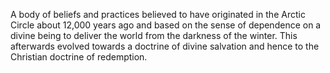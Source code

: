 A body of beliefs and practices believed to have originated in the Arctic Circle about 12,000 years ago and based on the sense of dependence on a divine being to deliver the world from the darkness of the winter. This afterwards evolved towards a doctrine of divine salvation and hence to the Christian doctrine of redemption.